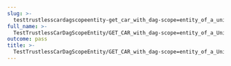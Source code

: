 ```yaml
---
slug: >-
  testtrustlesscardagscopeentity-get_car_with_dag-scope=entity_of_a_unixfs_sharded_directory_(format=car)-header_content-disposition
full_name: >-
  TestTrustlessCarDagScopeEntity/GET_CAR_with_dag-scope=entity_of_a_UnixFS_sharded_directory_(format=car)/Header_Content-Disposition
outcome: pass
title: >-
  TestTrustlessCarDagScopeEntity/GET_CAR_with_dag-scope=entity_of_a_UnixFS_sharded_directory_(format=car)/Header_Content-Disposition
---
```


